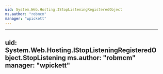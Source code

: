 ```yaml
---
uid: System.Web.Hosting.IStopListeningRegisteredObject
ms.author: "robmcm"
manager: "wpickett"
---
```


---
uid: System.Web.Hosting.IStopListeningRegisteredObject.StopListening
ms.author: "robmcm"
manager: "wpickett"
---
